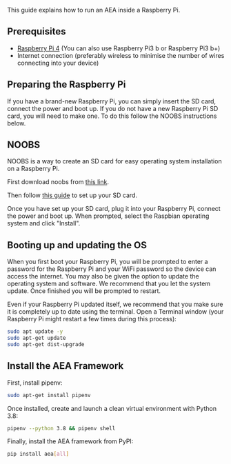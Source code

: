 This guide explains how to run an AEA inside a Raspberry Pi.

## Prerequisites

* <a href="https://thepihut.com/products/raspberry-pi-4-model-b?gclid=EAIaIQobChMImcuwvcfh4wIVirHtCh3szg2EEAAYASAAEgJQ_fD_BwE" target="_blank">Raspberry Pi 4</a> (You can also use Raspberry Pi3 b or Raspberry Pi3 b+)
* Internet connection (preferably wireless to minimise the number of wires connecting into your device)

## Preparing the Raspberry Pi

If you have a brand-new Raspberry Pi, you can simply insert the SD card, connect the power and boot up.
If you do not have a new Raspberry Pi SD card, you will need to make one. To do this follow the NOOBS instructions below.

## NOOBS

NOOBS is a way to create an SD card for easy operating system installation on a Raspberry Pi. 

First download noobs from <a href="https://www.raspberrypi.com/software/" target="_blank">this link</a>.

Then follow <a href="https://projects.raspberrypi.org/en/projects/raspberry-pi-setting-up" target="_blank">this guide</a> to set up your SD card.

Once you have set up your SD card, plug it into your Raspberry Pi, connect the power and boot up. When prompted, select the Raspbian operating system and click "Install".

## Booting up and updating the OS

When you first boot your Raspberry Pi, you will be prompted to enter a password for the Raspberry Pi and your WiFi password so the device can access the internet. You may also be given the option to update the operating system and software. We recommend that you let the system update. Once finished you will be prompted to restart.

Even if your Raspberry Pi updated itself, we recommend that you make sure it is completely up to date using the terminal. Open a Terminal window (your Raspberry Pi might restart a few times during this process):

``` bash
sudo apt update -y 
sudo apt-get update
sudo apt-get dist-upgrade 
```

## Install the AEA Framework

First, install pipenv: 

``` bash
sudo apt-get install pipenv
```

Once installed, create and launch a clean virtual environment with Python 3.8:

``` bash
pipenv --python 3.8 && pipenv shell
```

Finally, install the AEA framework from PyPI:

``` bash
pip install aea[all]
```

